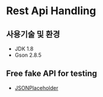 # Rest Api Handling

## 사용기술 및 환경

- JDK 1.8
- Gson 2.8.5

## Free fake API for testing

- [JSONPlaceholder](https://jsonplaceholder.typicode.com/)